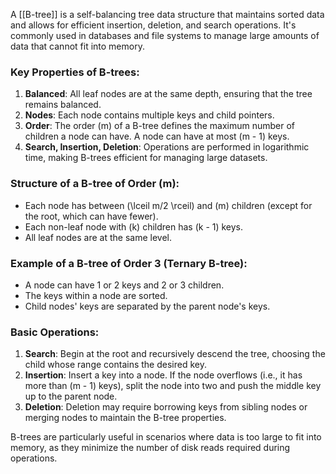 A [[B-tree]] is a self-balancing tree data structure that maintains sorted data and allows for efficient insertion, deletion, and search operations. It's commonly used in databases and file systems to manage large amounts of data that cannot fit into memory. 

### Key Properties of B-trees:
1. **Balanced**: All leaf nodes are at the same depth, ensuring that the tree remains balanced.
2. **Nodes**: Each node contains multiple keys and child pointers.
3. **Order**: The order \(m\) of a B-tree defines the maximum number of children a node can have. A node can have at most \(m - 1\) keys.
4. **Search, Insertion, Deletion**: Operations are performed in logarithmic time, making B-trees efficient for managing large datasets.

### Structure of a B-tree of Order \(m\):
- Each node has between \(\lceil m/2 \rceil\) and \(m\) children (except for the root, which can have fewer).
- Each non-leaf node with \(k\) children has \(k - 1\) keys.
- All leaf nodes are at the same level.

### Example of a B-tree of Order 3 (Ternary B-tree):
- A node can have 1 or 2 keys and 2 or 3 children.
- The keys within a node are sorted.
- Child nodes' keys are separated by the parent node's keys.

### Basic Operations:
1. **Search**: Begin at the root and recursively descend the tree, choosing the child whose range contains the desired key.
2. **Insertion**: Insert a key into a node. If the node overflows (i.e., it has more than \(m - 1\) keys), split the node into two and push the middle key up to the parent node.
3. **Deletion**: Deletion may require borrowing keys from sibling nodes or merging nodes to maintain the B-tree properties.

B-trees are particularly useful in scenarios where data is too large to fit into memory, as they minimize the number of disk reads required during operations.